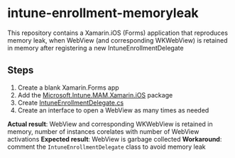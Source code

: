 # intune-enrollment-memoryleak

This repository contains a Xamarin.iOS (Forms) application that reproduces memory leak, when WebView (and corresponding WKWebView) is retained in memory after registering a new IntuneEnrollmentDelegate

## Steps

1. Create a blank Xamarin.Forms app
1. Add the [Microsoft.Intune.MAM.Xamarin.iOS](https://www.nuget.org/packages/Microsoft.Intune.MAM.Xamarin.iOS/) package
1. Create [IntuneEnrollmentDelegate.cs](/testFormsAppWithProfiler.iOS/IntuneEnrollmentDelegate.cs)
1. Create an interface to open a WebView as many times as needed

**Actual result**: WebView and corresponding WKWebView is retained in memory, number of instances corelates with number of WebView activations
**Expected result**: WebView is garbage collected
**Workaround**: comment the `IntuneEnrollmentDelegate` class to avoid memory leak
